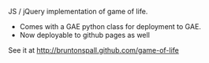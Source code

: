 JS / jQuery implementation of game of life. 

* Comes with a GAE python class for deployment to GAE.
* Now deployable to github pages as well

See it at http://bruntonspall.github.com/game-of-life
